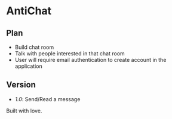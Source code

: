 # AntiChat

## Plan

- Build chat room
- Talk with people interested in that chat room
- User will require email authentication to create account in the application

## Version

- *1.0*: Send/Read a message

Built with love.
